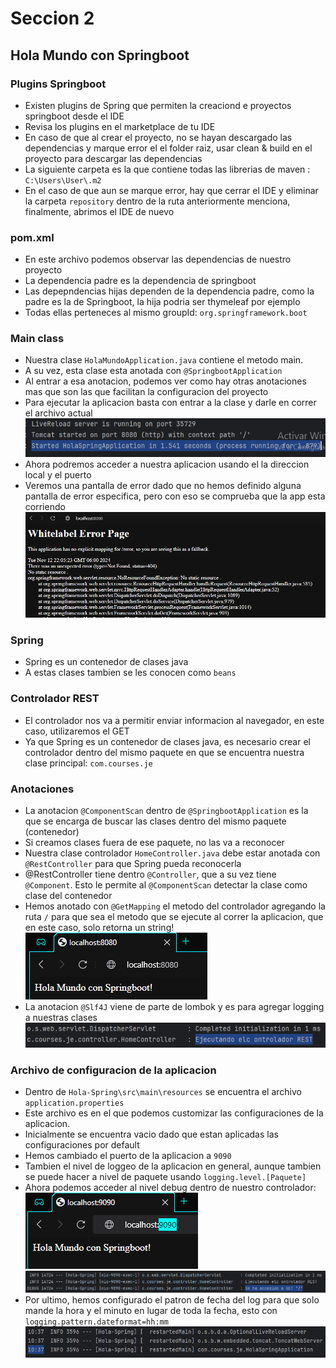 # Seccion 2
## Hola Mundo con Springboot

### Plugins Springboot
- Existen plugins de Spring que permiten la creaciond e proyectos springboot desde el IDE
- Revisa los plugins en el marketplace de tu IDE
- En caso de que al crear el proyecto, no se hayan descargado las dependencias y marque error el el folder raiz, usar clean & build en el proyecto para descargar las dependencias
- La siguiente carpeta es la que contiene todas las librerias de maven : `C:\Users\User\.m2`
- En el caso de que aun se marque error, hay que cerrar el IDE y eliminar la carpeta `repository` dentro de la ruta anteriormente menciona, finalmente, abrimos el IDE de nuevo

### pom.xml
- En este archivo podemos observar las dependencias de nuestro proyecto
- La dependencia padre es la dependencia de springboot
- Las depepndencias hijas dependen de la dependencia padre, como la padre es la de Springboot, la hija podria ser thymeleaf por ejemplo
- Todas ellas perteneces al mismo groupId: `org.springframework.boot`

### Main class
- Nuestra clase `HolaMundoApplication.java` contiene el metodo main.
- A su vez, esta clase esta anotada con `@SpringbootApplication`
- Al entrar a esa anotacion, podemos ver como hay otras anotaciones mas que son las que facilitan la configuracion del proyecto
- Para ejecutar la aplicacion basta con entrar a la clase y darle en correr el archivo actual
![img.png](Hola-Spring/src/main/resources/Pictures/img.png)
- Ahora podremos acceder a nuestra aplicacion usando el la direccion local y el puerto
- Veremos una pantalla de error dado que no hemos definido alguna pantalla de error especifica, pero con eso se comprueba que la app esta corriendo
![img.png](Hola-Spring/src/main/resources/Pictures/img1.png)


### Spring
- Spring es un contenedor de clases java
- A estas clases tambien se les conocen como `beans`

### Controlador REST
- El controlador nos va a permitir enviar informacion al navegador, en este caso, utilizaremos el GET
- Ya que Spring es un contenedor de clases java, es necesario crear el controlador dentro del mismo paquete en que se encuentra nuestra clase principal: `com.courses.je`

### Anotaciones
- La anotacion `@ComponentScan` dentro de `@SpringbootApplication` es la que se encarga de buscar las clases dentro del mismo paquete (contenedor)
- Si creamos clases fuera de ese paquete, no las va a reconocer
- Nuestra clase controlador `HomeController.java` debe estar anotada con `@RestController` para que Spring pueda reconocerla
- @RestController tiene dentro `@Controller`, que a su vez tiene `@Component`. Esto le permite al `@ComponentScan` detectar la clase como clase del contenedor
- Hemos anotado con `@GetMapping` el metodo del controlador agregando la ruta `/` para que sea el metodo que se ejecute al correr la aplicacion, que en este caso, solo retorna un string!
![img.png](Hola-Spring/src/main/resources/Pictures/img2.png) 
- La anotacion `@Slf4J` viene de parte de lombok y es para agregar logging a nuestras clases
![img.png](Hola-Spring/src/main/resources/Pictures/img3.png)

### Archivo de configuracion de la aplicacion
- Dentro de `Hola-Spring\src\main\resources` se encuentra el archivo `application.properties`
- Este archivo es en el que podemos customizar las configuraciones de la aplicacion.
- Inicialmente se encuentra vacio dado que estan aplicadas las configuraciones por default
- Hemos cambiado el puerto de la aplicacion a `9090`
- Tambien el nivel de loggeo de la aplicacion en general, aunque tambien se puede hacer a nivel de paquete usando `logging.level.[Paquete]`
- Ahora podemos acceder al nivel debug dentro de nuestro controlador:
![img_1.png](Hola-Spring/src/main/resources/Pictures/img5.png)
![img.png](Hola-Spring/src/main/resources/Pictures/img4.png)
- Por ultimo, hemos configurado el patron de fecha del log para que solo mande la hora y el minuto en lugar de toda la fecha, esto con `logging.pattern.dateformat=hh:mm`
![img.png](Hola-Spring/src/main/resources/Pictures/img6.png)